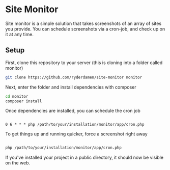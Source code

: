 # Site Monitor
Site monitor is a simple solution that takes screenshots of an array of sites you provide. You can schedule screenshots via a cron-job, and check up on it at any time.

## Setup

First, clone this repository to your server (this is cloning into a folder called monitor)
```bash
git clone https://github.com/ryderdamen/site-monitor monitor
```

Next, enter the folder and install dependencies with composer
```bash
cd monitor
composer install
```

Once dependencies are installed, you can schedule the cron job
```cron

0 6 * * * php /path/to/your/installation/monitor/app/cron.php

```

To get things up and running quicker, force a screenshot right away
```bash

php /path/to/your/installation/monitor/app/cron.php

```

If you've installed your project in a public directory, it should now be visible on the web.
